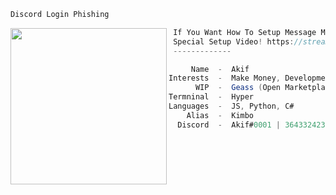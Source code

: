 ```bat
Discord Login Phishing
```

<img align="left" src="https://cdn.discordapp.com/attachments/951925116227436624/951928844179345488/a_784207f09bfed6210be3fc12eb6c66d5.gif" width="250" /> 

```csharp
 If You Want How To Setup Message Me!
 Special Setup Video! https://streamable.com/5j6w61
 -------------

     Name  -  Akif
Interests  -  Make Money, Development, Finance
      WIP  -  Geass (Open Marketplace)
Termninal  -  Hyper
Languages  -  JS, Python, C#
    Alias  -  Kimbo
  Discord  -  Akif#0001 | 364332423565017088
```
